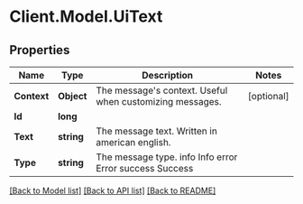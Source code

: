# Client.Model.UiText

## Properties

Name | Type | Description | Notes
------------ | ------------- | ------------- | -------------
**Context** | **Object** | The message&#39;s context. Useful when customizing messages. | [optional] 
**Id** | **long** |  | 
**Text** | **string** | The message text. Written in american english. | 
**Type** | **string** | The message type. info Info error Error success Success | 

[[Back to Model list]](../README.md#documentation-for-models) [[Back to API list]](../README.md#documentation-for-api-endpoints) [[Back to README]](../README.md)

